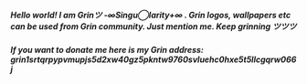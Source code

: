 ##### Hello world! I am Grinツ -∞Singu◯larity+∞ . Grin logos, wallpapers etc can be used from Grin community. Just mention me. Keep grinning ツツツ 
##### If you want to donate me here is my Grin address: grin1srtqrpypvmupjs5d2xw40gz5pkntw9760svluehc0hxe5t5llcgqrw066j
